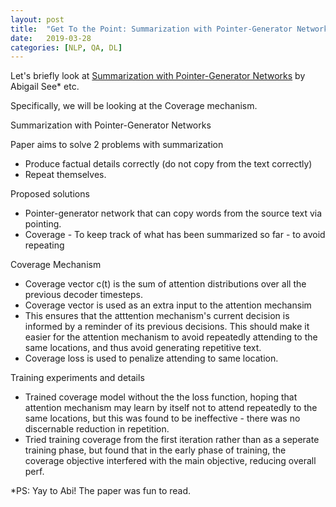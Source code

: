 ```yaml
---
layout: post
title:  "Get To the Point: Summarization with Pointer-Generator Networks"
date:   2019-03-28
categories: [NLP, QA, DL]
---
```


Let's briefly look at [Summarization with Pointer-Generator Networks](https://arxiv.org/abs/1704.04368) by Abigail See* etc.

Specifically, we will be looking at the Coverage mechanism.


Summarization with Pointer-Generator Networks 

Paper aims to solve 2 problems with summarization
- Produce factual details correctly (do not copy from the text correctly)
- Repeat themselves.


Proposed solutions
- Pointer-generator network that can copy words from the source text via pointing.
- Coverage - To keep track of what has been summarized so far - to avoid repeating


Coverage Mechanism
- Coverage vector c(t) is the sum of attention distributions over all the previous decoder timesteps.
- Coverage vector is used as an extra input to the attention mechansim
- This ensures that the atttention mechanism's current decision is informed by a reminder of its previous decisions.
  This should make it easier for the attention mechanism to avoid repeatedly attending to the same locations, and
  thus avoid generating repetitive text.
- Coverage loss is used to penalize attending to same location.

Training experiments and details 
- Trained coverage model without the the loss function, hoping that attention mechanism may learn by itself not to
  attend repeatedly to the same locations, but this was found to be ineffective - there was no discernable reduction   in repetition.
- Tried training coverage from the first iteration rather than as a seperate training phase, but found that in the
  early phase of training, the coverage objective interfered with the main objective, reducing overall perf.



*PS: Yay to Abi! The paper was fun to read.